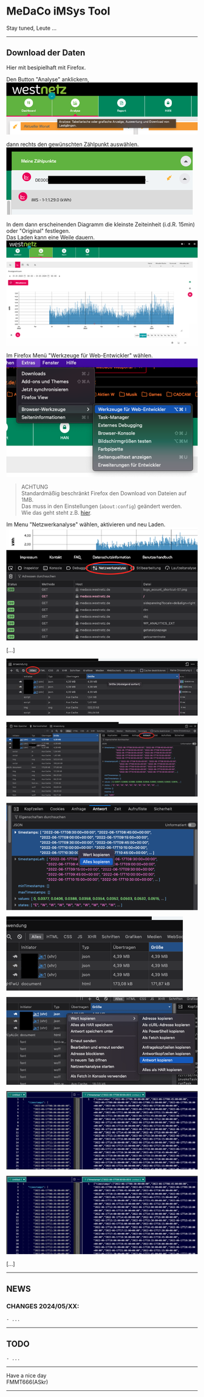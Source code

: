 MeDaCo iMSys Tool
=================

Stay tuned, Leute ...



---
## Download der Daten

Hier mit besipielhaft mit Firefox.  

Den Button "Analyse" anklickern,
![](images/medaco_menu.png)  

dann rechts den gewünschten Zählpunkt auswählen.  
![](images/medaco_zaehlernummer.png)  

In dem dann erscheinenden Diagramm die kleinste Zeiteinheit (i.d.R. 15min) oder "Original" festlegen.  
Das Laden kann eine Weile dauern.  
![](images/medaco_diagramm.png)  

Im Firefox Menü "Werkzeuge für Web-Entwickler" wählen.  
![](images/firefox_webentwickler.png)

> ACHTUNG  
> Standardmäßig beschränkt Firefox den Download von Dateien auf 1MB.  
> Das muss in den Einstellungen (```about:config```) geändert werden.  
> Wie das geht steht z.B. [hier][2].

Im Menu "Netzwerkanalyse" wählen, aktivieren und neu Laden.
![](/images/firefox_netzwerkanalyse.png)  

[...]

![](/images/firefox_json1.png)  

![](/images/firefox_json2.png)  

![](/images/firefox_json3.png)  

![](/images/firefox_json4.png)  

![](/images/firefox_json5.png)  



![](/images/timestamp_formats.png)  

![](/images/timestamp_formats.png)  

[...]


---
## NEWS

### CHANGES 2024/05/XX:
    - ...

---
## TODO
    - ...


---
Have a nice day  
FMMT666(ASkr)


---
[1]: https://medaco.westnetz.de/login
[2]: https://stackoverflow.com/questions/51687462/firefox-developer-tools-truncates-long-network-response-chrome-does-not-show